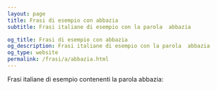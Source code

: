 ```yaml
---
layout: page
title: Frasi di esempio con abbazia 
subtitle: Frasi italiane di esempio con la parola  abbazia

og_title: Frasi di esempio con abbazia 
og_description: Frasi italiane di esempio con la parola  abbazia
og_type: website
permalink: /frasi/a/abbazia.html
---
```


Frasi italiane di esempio contenenti la parola abbazia:


